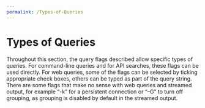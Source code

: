 ```yaml
---
permalink: /Types-of-Queries
---
```


# Types of Queries

Throughout this section, the query flags described allow specific types of queries. For command-line queries and for API searches, these flags can be used directly. For web queries, some of the flags can be selected by ticking appropriate check boxes, others can be typed as part of the query string. There are some flags that make no sense with web queries and streamed output, for example “-k” for a persistent connection or “–G” to turn off grouping, as grouping is disabled by default in the streamed output.